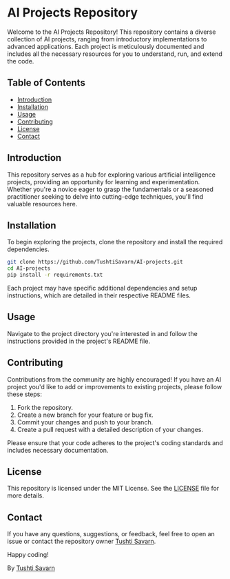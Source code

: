# AI Projects Repository

Welcome to the AI Projects Repository! This repository contains a diverse collection of AI projects, ranging from introductory implementations to advanced applications. Each project is meticulously documented and includes all the necessary resources for you to understand, run, and extend the code.

## Table of Contents

- [Introduction](#introduction)
- [Installation](#installation)
- [Usage](#usage)
- [Contributing](#contributing)
- [License](#license)
- [Contact](#contact)

## Introduction

This repository serves as a hub for exploring various artificial intelligence projects, providing an opportunity for learning and experimentation. Whether you're a novice eager to grasp the fundamentals or a seasoned practitioner seeking to delve into cutting-edge techniques, you'll find valuable resources here.



## Installation

To begin exploring the projects, clone the repository and install the required dependencies.

```bash
git clone https://github.com/TushtiSavarn/AI-projects.git
cd AI-projects
pip install -r requirements.txt
```

Each project may have specific additional dependencies and setup instructions, which are detailed in their respective README files.

## Usage

Navigate to the project directory you're interested in and follow the instructions provided in the project's README file. 

## Contributing

Contributions from the community are highly encouraged! If you have an AI project you'd like to add or improvements to existing projects, please follow these steps:

1. Fork the repository.
2. Create a new branch for your feature or bug fix.
3. Commit your changes and push to your branch.
4. Create a pull request with a detailed description of your changes.

Please ensure that your code adheres to the project's coding standards and includes necessary documentation.

## License

This repository is licensed under the MIT License. See the [LICENSE](LICENSE) file for more details.

## Contact

If you have any questions, suggestions, or feedback, feel free to open an issue or contact the repository owner [Tushti Savarn](https://github.com/TushtiSavarn).

Happy coding!



By [Tushti Savarn](https://github.com/TushtiSavarn)

